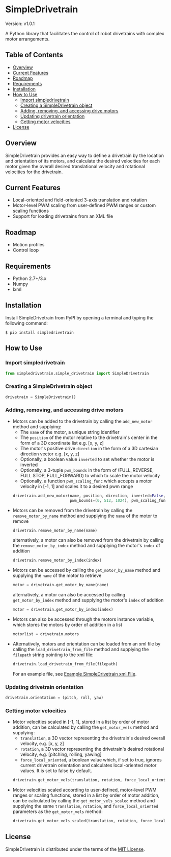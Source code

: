 # SimpleDrivetrain
Version: v1.0.1

A Python library that facilitates the control of robot drivetrains with complex motor arrangements.

## Table of Contents
* [Overview](#overview)
* [Current Features](#current-features)
* [Roadmap](#roadmap)
* [Requirements](#requirements)
* [Installation](#installation)
* [How to Use](#how-to-use)
  - [Import simpledrivetrain](#import-simpledrivetrain)
  - [Creating a SimpleDrivetrain object](#creating-a-simpledrivetrain-object)
  - [Adding, removing, and accessing drive motors](#adding-removing-and-accessing-drive-motors)
  - [Updating drivetrain orientation](#updating-drivetrain-orientation)
  - [Getting motor velocities](#getting-motor-velocities)
* [License](#license)

## Overview
SimpleDrivetrain provides an easy way to define a drivetrain by the location and orientation of its motors, and calculate the desired velocities for each motor given the overall desired translational velocity and rotational velocities for the drivetrain.

## Current Features
* Local-oriented and field-oriented 3-axis translation and rotation
* Motor-level PWM scaling from user-defined PWM ranges or custom scaling functions
* Support for loading drivetrains from an XML file

## Roadmap
* Motion profiles
* Control loop

## Requirements
* Python 2.7+/3.x
* Numpy
* lxml

## Installation
Install SimpleDrivetrain from PyPI by opening a terminal and typing the following command:
```
$ pip install simpledrivetrain
```

## How to Use
### Import simpledrivetrain
```python
from simpledrivetrain.simple_drivetrain import SimpleDrivetrain
```
### Creating a SimpleDrivetrain object
```python
drivetrain = SimpleDrivetrain()
```
### Adding, removing, and accessing drive motors
* Motors can be added to the drivetrain by calling the ```add_new_motor``` 
method and supplying:
    - The ```name``` of the motor, a unique string identifier
    - The ```position``` of the motor relative to the drivetrain's 
      center in the form of a 3D coordinate list e.g. [x, y, z]
    - The motor's positive drive ```direction``` in the form of a 3D cartesian direction vector
      e.g. [x, y, z]
    - Optionally, a boolean value ```inverted``` to set whether the motor is inverted 
    - Optionally, a 3-tuple ```pwm_bounds``` in the form of (FULL_REVERSE, FULL STOP, FULL_FORWARD) 
      to which to scale the motor velocity
    - Optionally, a function ```pwm_scaling_func``` which accepts a motor velocity in [-1, 1] and 
      scales it to a desired pwm range
    ```python
    drivetrain.add_new_motor(name, position, direction, inverted=False, 
                             pwm_bounds=(0, 512, 1024), pwm_scaling_func=None)
    ```
* Motors can be removed from the drivetrain by calling the ```remove_motor_by_name```
  method and supplying the ```name``` of the motor to remove
  ```python
  drivetrain.remove_motor_by_name(name)
  ```
  alternatively, a motor can also be removed from the drivetrain by calling the 
  ```remove_motor_by_index``` method and supplying the motor's ```index``` 
  of addition
  ```python
  drivetrain.remove_motor_by_index(index)
  ```
* Motors can be accessed by calling the ```get_motor_by_name``` method and supplying 
  the ```name``` of the motor to retrieve
  ```python
  motor = drivetrain.get_motor_by_name(name)
  ```
  alternatively, a motor can also be accessed by calling ```get_motor_by_index``` 
  method and supplying the motor's ```index``` of addition
  ```python
  motor = drivetrain.get_motor_by_index(index)
  ```  
* Motors can also be accessed through the motors instance variable, which stores the 
  motors by order of addition in a list
  ```python
  motorlist = drivetrain.motors
  ```
* Alternatively, motors and orientation can be loaded from an xml file by calling 
  the ```load_drivetrain_from_file``` method and supplying the ```filepath``` string 
  pointing to the xml file:
  ```python
  drivetrain.load_drivetrain_from_file(filepath)
  ```
  For an example file, see [Example SimpleDrivetrain xml FIle](tests/drivetrain_test.xml).

### Updating drivetrain orientation
```python
drivetrain.orientation = (pitch, roll, yaw)    
```
### Getting motor velocities
* Motor velocities scaled in [-1, 1], stored in a list by order of motor 
    addition, can be calculated by calling the
    ```get_motor_vels``` method and supplying:
    - ```translation```, a 3D vector representing the drivetrain's desired 
        overall velocity, e.g. [x, y, z]
    - ```rotation```, a 3D vector representing the drivetrain's desired 
        rotational velocity, e.g. [pitching, rolling, yawing]
    - ```force_local_oriented```, a boolean value which, if set to true, 
    ignores current drivetrain orientation and calculates local-oriented 
    motor values. It is set to false by default.
    ```python
    drivetrain.get_motor_vels(translation, rotation, force_local_oriented=False)
    ```
* Motor velocities scaled according to user-defined, motor-level PWM ranges 
    or scaling functions, stored in a list by order of motor addition, can be 
    calculated by calling the ```get_motor_vels_scaled``` method and supplying
    the same ```translation```, ```rotation```, and ```force_local_oriented```
    parameters as the ```get_motor_vels``` method:
    ```python
    drivetrain.get_motor_vels_scaled(translation, rotation, force_local_oriented=False)
    ```

## License
SimpleDrivetrain is distributed under the terms of the [MIT License](https://choosealicense.com/licenses/mit/#).
